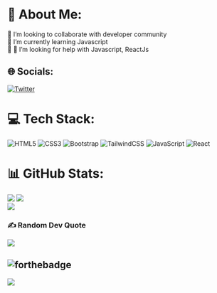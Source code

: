 # 💫 About Me:

👯 I’m looking to collaborate with developer community <br>
🌱 I’m currently learning Javascript<br>💬 
🤝 I’m looking for help with Javascript, ReactJs<br>

## 🌐 Socials:

[![Twitter](https://img.shields.io/badge/Twitter-%231DA1F2.svg?logo=Twitter&logoColor=white)](https://twitter.com/srshankar145)

# 💻 Tech Stack:

![HTML5](https://img.shields.io/badge/html5-%23E34F26.svg?style=for-the-badge&logo=html5&logoColor=white)  ![CSS3](https://img.shields.io/badge/css3-%231572B6.svg?style=for-the-badge&logo=css3&logoColor=white)  ![Bootstrap](https://img.shields.io/badge/bootstrap-%238511FA.svg?style=for-the-badge&logo=bootstrap&logoColor=white)  ![TailwindCSS](https://img.shields.io/badge/tailwindcss-%2338B2AC.svg?style=for-the-badge&logo=tailwind-css&logoColor=white)  ![JavaScript](https://img.shields.io/badge/javascript-%23323330.svg?style=for-the-badge&logo=javascript&logoColor=%23F7DF1E)  ![React](https://img.shields.io/badge/react-%2320232a.svg?style=for-the-badge&logo=react&logoColor=%2361DAFB) 

# 📊 GitHub Stats:

![]([https://github-readme-stats.vercel.app/api?username=srshankar145&theme=dark&hide_border=false&include_all_commits=false&count_private=false](https://github-readme-stats.vercel.app/api?username=srshankar145&hide=stars,prs&show_icons=true&theme=date_night))   ![](https://github-readme-stats.vercel.app/api/top-langs/?username=srshankar145&theme=dark&hide_border=false&include_all_commits=false&count_private=false&layout=compact)  <br/>
![](https://github-readme-streak-stats.herokuapp.com/?user=srshankar145&theme=dark&hide_border=false)<br/>

### ✍️ Random Dev Quote

![](https://quotes-github-readme.vercel.app/api?type=horizontal&theme=gruvbox)

![forthebadge](https://forthebadge.com/images/badges/powered-by-coffee.svg)
---

[![](https://visitcount.itsvg.in/api?id=srshankar145&icon=0&color=0)](https://visitcount.itsvg.in)
